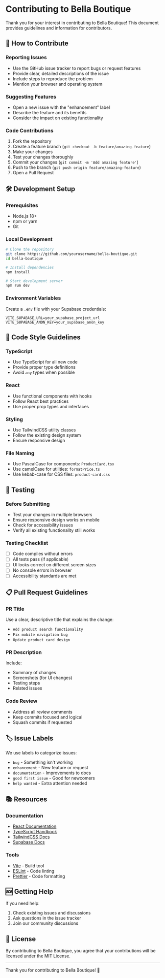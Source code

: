 # Contributing to Bella Boutique

Thank you for your interest in contributing to Bella Boutique! This document provides guidelines and information for contributors.

## 🤝 How to Contribute

### Reporting Issues

- Use the GitHub issue tracker to report bugs or request features
- Provide clear, detailed descriptions of the issue
- Include steps to reproduce the problem
- Mention your browser and operating system

### Suggesting Features

- Open a new issue with the "enhancement" label
- Describe the feature and its benefits
- Consider the impact on existing functionality

### Code Contributions

1. Fork the repository
2. Create a feature branch (`git checkout -b feature/amazing-feature`)
3. Make your changes
4. Test your changes thoroughly
5. Commit your changes (`git commit -m 'Add amazing feature'`)
6. Push to the branch (`git push origin feature/amazing-feature`)
7. Open a Pull Request

## 🛠️ Development Setup

### Prerequisites

- Node.js 18+
- npm or yarn
- Git

### Local Development

```bash
# Clone the repository
git clone https://github.com/yourusername/bella-boutique.git
cd bella-boutique

# Install dependencies
npm install

# Start development server
npm run dev
```

### Environment Variables

Create a `.env` file with your Supabase credentials:

```env
VITE_SUPABASE_URL=your_supabase_project_url
VITE_SUPABASE_ANON_KEY=your_supabase_anon_key
```

## 📝 Code Style Guidelines

### TypeScript

- Use TypeScript for all new code
- Provide proper type definitions
- Avoid `any` types when possible

### React

- Use functional components with hooks
- Follow React best practices
- Use proper prop types and interfaces

### Styling

- Use TailwindCSS utility classes
- Follow the existing design system
- Ensure responsive design

### File Naming

- Use PascalCase for components: `ProductCard.tsx`
- Use camelCase for utilities: `formatPrice.ts`
- Use kebab-case for CSS files: `product-card.css`

## 🧪 Testing

### Before Submitting

- Test your changes in multiple browsers
- Ensure responsive design works on mobile
- Check for accessibility issues
- Verify all existing functionality still works

### Testing Checklist

- [ ] Code compiles without errors
- [ ] All tests pass (if applicable)
- [ ] UI looks correct on different screen sizes
- [ ] No console errors in browser
- [ ] Accessibility standards are met

## 📋 Pull Request Guidelines

### PR Title

Use a clear, descriptive title that explains the change:

- `Add product search functionality`
- `Fix mobile navigation bug`
- `Update product card design`

### PR Description

Include:

- Summary of changes
- Screenshots (for UI changes)
- Testing steps
- Related issues

### Code Review

- Address all review comments
- Keep commits focused and logical
- Squash commits if requested

## 🏷️ Issue Labels

We use labels to categorize issues:

- `bug` - Something isn't working
- `enhancement` - New feature or request
- `documentation` - Improvements to docs
- `good first issue` - Good for newcomers
- `help wanted` - Extra attention needed

## 📚 Resources

### Documentation

- [React Documentation](https://react.dev/)
- [TypeScript Handbook](https://www.typescriptlang.org/docs/)
- [TailwindCSS Docs](https://tailwindcss.com/docs)
- [Supabase Docs](https://supabase.com/docs)

### Tools

- [Vite](https://vitejs.dev/) - Build tool
- [ESLint](https://eslint.org/) - Code linting
- [Prettier](https://prettier.io/) - Code formatting

## 🆘 Getting Help

If you need help:

1. Check existing issues and discussions
2. Ask questions in the issue tracker
3. Join our community discussions

## 📄 License

By contributing to Bella Boutique, you agree that your contributions will be licensed under the MIT License.

---

Thank you for contributing to Bella Boutique! 🎉
